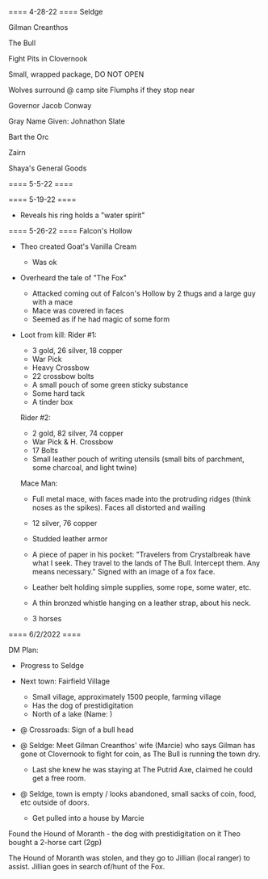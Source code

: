 ==== 4-28-22 ====
Seldge

Gilman Creanthos

The Bull

Fight Pits in Clovernook

Small, wrapped package, DO NOT OPEN

Wolves surround @ camp site
Flumphs if they stop near

Governor Jacob Conway

Gray Name Given:
Johnathon Slate

Bart the Orc

Zairn

Shaya's General Goods

==== 5-5-22 ====

==== 5-19-22 ====

-   Reveals his ring holds a "water spirit"

==== 5-26-22 ====
Falcon's Hollow

-   Theo created Goat's Vanilla Cream

    -   Was ok

-   Overheard the tale of "The Fox"

    -   Attacked coming out of Falcon's Hollow by 2 thugs and a large guy with a mace
    -   Mace was covered in faces
    -   Seemed as if he had magic of some form

-   Loot from kill:
    Rider #1:

    -   3 gold, 26 silver, 18 copper
    -   War Pick
    -   Heavy Crossbow
    -   22 crossbow bolts
    -   A small pouch of some green sticky substance
    -   Some hard tack
    -   A tinder box

    Rider #2:

    -   2 gold, 82 silver, 74 copper
    -   War Pick & H. Crossbow
    -   17 Bolts
    -   Small leather pouch of writing utensils (small bits of parchment, some charcoal, and light twine)

    Mace Man:

    -   Full metal mace, with faces made into the protruding ridges (think noses as the spikes). Faces all distorted and wailing
    -   12 silver, 76 copper
    -   Studded leather armor
    -   A piece of paper in his pocket: "Travelers from Crystalbreak have what I seek. They travel to the lands of The Bull. Intercept them. Any means necessary." Signed with an image of a fox face.
    -   Leather belt holding simple supplies, some rope, some water, etc.
    -   A thin bronzed whistle hanging on a leather strap, about his neck.

    -   3 horses

==== 6/2/2022 ====

DM Plan:

-   Progress to Seldge
-   Next town: Fairfield Village

    -   Small village, approximately 1500 people, farming village
    -   Has the dog of prestidigitation
    -   North of a lake (Name: )

-   @ Crossroads: Sign of a bull head
-   @ Seldge: Meet Gilman Creanthos' wife (Marcie) who says Gilman has gone ot Clovernook to fight for coin, as The Bull is running the town dry.
    -   Last she knew he was staying at The Putrid Axe, claimed he could get a free room.
-   @ Seldge, town is empty / looks abandoned, small sacks of coin, food, etc outside of doors.
    -   Get pulled into a house by Marcie

Found the Hound of Moranth - the dog with prestidigitation on it
Theo bought a 2-horse cart (2gp)

The Hound of Moranth was stolen, and they go to Jillian (local ranger) to assist.
Jillian goes in search of/hunt of the Fox.
